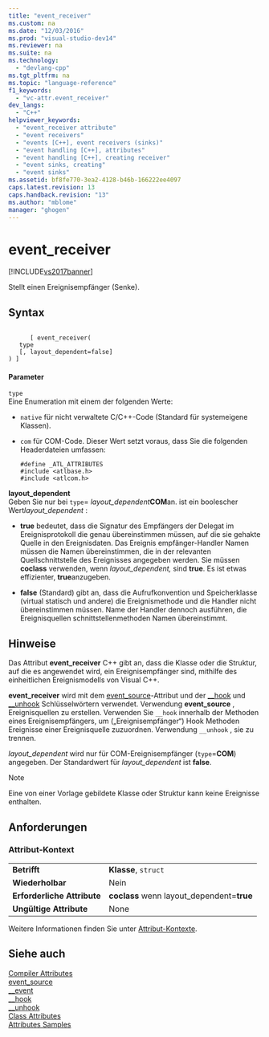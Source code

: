 ```yaml
---
title: "event_receiver"
ms.custom: na
ms.date: "12/03/2016"
ms.prod: "visual-studio-dev14"
ms.reviewer: na
ms.suite: na
ms.technology: 
  - "devlang-cpp"
ms.tgt_pltfrm: na
ms.topic: "language-reference"
f1_keywords: 
  - "vc-attr.event_receiver"
dev_langs: 
  - "C++"
helpviewer_keywords: 
  - "event_receiver attribute"
  - "event receivers"
  - "events [C++], event receivers (sinks)"
  - "event handling [C++], attributes"
  - "event handling [C++], creating receiver"
  - "event sinks, creating"
  - "event sinks"
ms.assetid: bf8fe770-3ea2-4128-b46b-166222ee4097
caps.latest.revision: 13
caps.handback.revision: "13"
ms.author: "mblome"
manager: "ghogen"
---
```

# event_receiver
[!INCLUDE[vs2017banner](../assembler/inline/includes/vs2017banner.md)]

Stellt einen Ereignisempfänger \(Senke\).  
  
## Syntax  
  
```  
  
      [ event_receiver(  
   type   
   [, layout_dependent=false]   
) ]  
```  
  
#### Parameter  
 `type`  
 Eine Enumeration mit einem der folgenden Werte:  
  
-   `native` für nicht verwaltete C\/C\+\+\-Code \(Standard für systemeigene Klassen\).  
  
-   `com` für COM\-Code.  Dieser Wert setzt voraus, dass Sie die folgenden Headerdateien umfassen:  
  
    ```  
    #define _ATL_ATTRIBUTES  
    #include <atlbase.h>  
    #include <atlcom.h>  
    ```  
  
 **layout\_dependent**  
 Geben Sie nur bei `type`\= *layout\_dependent***COM**an.  ist ein boolescher Wert*layout\_dependent* :  
  
-   **true** bedeutet, dass die Signatur des Empfängers der Delegat im Ereignisprotokoll die genau übereinstimmen müssen, auf die sie gehakte Quelle in den Ereignisdaten.  Das Ereignis empfänger\-Handler Namen müssen die Namen übereinstimmen, die in der relevanten Quellschnittstelle des Ereignisses angegeben werden.  Sie müssen **coclass** verwenden, wenn *layout\_dependent,* sind **true**.  Es ist etwas effizienter, **true**anzugeben.  
  
-   **false** \(Standard\) gibt an, dass die Aufrufkonvention und Speicherklasse \(virtual statisch und andere\) die Ereignismethode und die Handler nicht übereinstimmen müssen. Name der Handler dennoch ausführen, die Ereignisquellen schnittstellenmethoden Namen übereinstimmt.  
  
## Hinweise  
 Das Attribut **event\_receiver** C\+\+ gibt an, dass die Klasse oder die Struktur, auf die es angewendet wird, ein Ereignisempfänger sind, mithilfe des einheitlichen Ereignismodells von Visual C\+\+.  
  
 **event\_receiver** wird mit dem [event\_source](../windows/event-source.md)\-Attribut und der [\_\_hook](../cpp/hook.md) und [\_\_unhook](../cpp/unhook.md) Schlüsselwörtern verwendet.  Verwendung **event\_source** , Ereignisquellen zu erstellen.  Verwenden Sie `__hook` innerhalb der Methoden eines Ereignisempfängers, um \(„Ereignisempfänger“\) Hook Methoden Ereignisse einer Ereignisquelle zuzuordnen.  Verwendung `__unhook` , sie zu trennen.  
  
 *layout\_dependent* wird nur für COM\-Ereignisempfänger \(`type`\=**COM**\) angegeben.  Der Standardwert für *layout\_dependent* ist **false**.  
  
> [!NOTE]
>  Eine von einer Vorlage gebildete Klasse oder Struktur kann keine Ereignisse enthalten.  
  
## Anforderungen  
  
### Attribut\-Kontext  
  
|||  
|-|-|  
|**Betrifft**|**Klasse**, `struct`|  
|**Wiederholbar**|Nein|  
|**Erforderliche Attribute**|**coclass** wenn layout\_dependent\=**true**|  
|**Ungültige Attribute**|None|  
  
 Weitere Informationen finden Sie unter [Attribut\-Kontexte](../windows/attribute-contexts.md).  
  
## Siehe auch  
 [Compiler Attributes](../windows/compiler-attributes.md)   
 [event\_source](../windows/event-source.md)   
 [\_\_event](../cpp/event.md)   
 [\_\_hook](../cpp/hook.md)   
 [\_\_unhook](../cpp/unhook.md)   
 [Class Attributes](../windows/class-attributes.md)   
 [Attributes Samples](assetId:///558ebdb2-082f-44dc-b442-d8d33bf7bdb8)